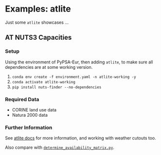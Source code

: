 # Examples: atlite

Just some `atlite` showcases ...

## AT NUTS3 Capacities

### Setup

Using the environment of PyPSA-Eur, then adding `atlite`, to make sure all dependencies are at some working version.

1. `conda env create -f environment.yaml -n atlite-working -y`
2. `conda activate atlite-working`
3. `pip install nuts-finder --no-dependencies`

### Required Data

- CORINE land use data
- Natura 2000 data

### Further Information

See [atlite docs](https://atlite.readthedocs.io/en/master/examples/landuse-availability.html) for more information, and working with weather cutouts too.

Also compare with [`determine_availability_matrix.py`](https://github.com/PyPSA/pypsa-eur/blob/be83b59302f2d2e90b657d1b39377ddf3b63e1c6/scripts/determine_availability_matrix.py).
